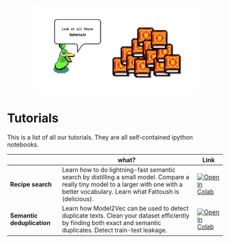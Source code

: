 <div align="center">
    <picture>
      <img width="75%", alt="Tutorials" src="../assets/images/tutorial_ezlo.png">
    </picture>
  </a>
</div>

# Tutorials

This is a list of all our tutorials. They are all self-contained ipython notebooks.

|                    | what?                                                                                                                                                                      | Link |
|--------------------|----------------------------------------------------------------------------------------------------------------------------------------------------------------------------|------|
| **Recipe search**   | Learn how to do lightning-fast semantic search by distilling a small model. Compare a really tiny model to a larger with one with a better vocabulary. Learn what Fattoush is (delicious). | [![Open In Colab](https://colab.research.google.com/assets/colab-badge.svg)](https://colab.research.google.com/github/minishlab/model2vec/blob/master/tutorials/recipe_search.ipynb)     |
| **Semantic deduplication** | Learn how Model2Vec can be used to detect duplicate texts. Clean your dataset efficiently by finding both exact and semantic duplicates. Detect train-test leakage. | [![Open In Colab](https://colab.research.google.com/assets/colab-badge.svg)](https://colab.research.google.com/github/minishlab/model2vec/blob/master/tutorials/semantic_deduplication.ipynb) |

